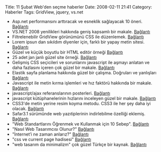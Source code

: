 Title: 11 Şubat Web&#039;den seçme haberler
Date: 2008-02-11 21:41
Category: Haberler
Tags: GridView, jquery, vs.net

-   Asp.net performansını arttıracak ve esneklik sağlayacak 10 öneri.
    [Bağlantı][]
-   VS.NET 2008 yenilikleri hakkında geniş kapsamlı bir makale.
    [Bağlantı][1]
-   Filtrelenebilir GridView görünümünü CSS ile düzenlemek.
    [Bağlantı][2]
-   Lorem ipsun dan sıkıldım diyenler için, farklı bir yapay metin
    sitesi. [Bağlantı][3]
-   Güzel ve küçük boyutlu bir HTML editör örneği [Bağlantı][4]
-   25 adet jan janlı güzel site örneği. [Bağlantı][5]
-   Gelişmiş CSS seçicileri ve sorunlarını javascript ile aşmayı anlatan
    ve daha fazlasını içeren çok güzel bir makale. [Bağlantı][6]
-   Elastik sayfa planlama hakkında güzel bir çalışma. Doğruları ve
    yanlışları [Bağlantı][7]
-   Javascript ile metin kırma işlemleri ve hız faktörü hakkında bir
    makale. [Bağlantı][8]
-   javascript/ajax referanslarının posterleri. [Bağlantı][9]   
-   javascript kütüphanelerinin hızlarını inceleyen güzel bir makale.
    [Bağlantı][10]
-   CSS3'de metin yerine resim koyma metodu. CSS3 ile her şey daha iyi
    olacak. [Bağlantı][11]
-   Safar3.1 sürümünde web yazıtiplerinin indirlebilme özelliği eklemiş.
    [Bağlantı][12]
-   "Web Standartlarını Öğrenmek ve Kullanmak için 10 Sebep".
    [Bağlantı][13]
-   "Nasıl Web Tasarımcısı Olunur?" [Bağlantı][14]
-   "İnternet’i ne zaman anlarız?" [Bağlantı][15]
-   "css ve current page hadisesi" [Bağlantı][16]
-   "web tasarım da minimalizm" çok güzel Türkçe bir kaynak.
    [Bağlantı][17]

</p>

  [Bağlantı]: http://www.codeproject.com/KB/aspnet/10ASPNetPerformance.aspx
    "asp.net performans arttırımı"
  [1]: http://www.c-sharpcorner.com/UploadFile/john_charles/WhatnewinVisualStudioNET200802012008121831PM/WhatnewinVisualStudioNET2008.aspx
    "vs.net 2008 yenilikleri"
  [2]: http://damianpedwards.spaces.live.com/blog/cns%21A079DE667E1958B3%21562.entry
    "GridView"
  [3]: http://www.blindtextgenerator.com/ "yapay metin"
  [4]: http://nicedit.com/ "niceedit"
  [5]: http://vandelaydesign.com/blog/galleries/colorful-websites/
    "renkli siteler"
  [6]: http://www.alistapart.com/articles/keepelementskidsinlinewithoffspring
    "css seçicileri"
  [7]: http://jontangerine.com/log/2007/09/the-incredible-em-and-elastic-layouts-with-css
    "elastik sayfa tasarımı"
  [8]: http://blog.stevenlevithan.com/archives/faster-trim-javascript
    "kırma"
  [9]: http://www.scottklarr.com/topic/95/javascriptajax-cheat-sheets/
    "görsel referans"
  [10]: http://ejohn.org/blog/library-loading-speed/ "en hızlısı"
  [11]: http://www.css3.info/image-replacement-in-css3/
    "css3 bekliyoruz"
  [12]: http://www.appleinsider.com/articles/08/02/07/apples_safari_3_1_to_support_downloadable_web_fonts_more.html
    "yazıtipi indir"
  [13]: http://www.gencbasari.com/?p=326 "SEO ipuçları"
  [14]: http://www.hasanyalcin.com/?p=394 "nasıl?"
  [15]: http://www.muratbuyurgan.com/2008/02/06/interneti-ne-zaman-anlariz/
    "internet - örütbağ mı desek"
  [16]: http://www.pardonan.com/css-ve-current-page-hadisesi/
    "mevcut sayfa"
  [17]: http://www.pardonan.com/web-tasarim-da-minimalizm/ "minimalizm"
